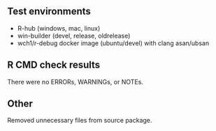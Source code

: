 ## Test environments
* R-hub (windows, mac, linux)
* win-builder (devel, release, oldrelease)
* wch1/r-debug docker image (ubuntu/devel) with clang asan/ubsan

## R CMD check results
There were no ERRORs, WARNINGs, or NOTEs.

## Other
Removed unnecessary files from source package.
